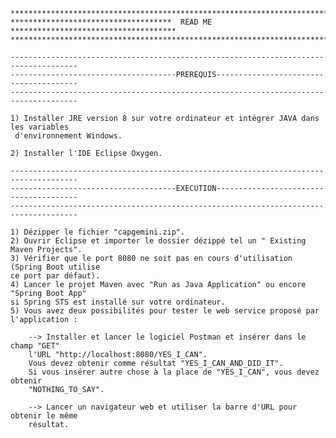 	
	************************************************************************************
	************************************  READ ME  *************************************
	************************************************************************************
		
	-------------------------------------------------------------------------------------
	-------------------------------------PREREQUIS---------------------------------------
	-------------------------------------------------------------------------------------
	
	1) Installer JRE version 8 sur votre ordinateur et intégrer JAVA dans les variables
	 d'environnement Windows.
				
	2) Installer l'IDE Eclipse Oxygen.
	
	-------------------------------------------------------------------------------------
	-------------------------------------EXECUTION---------------------------------------
	-------------------------------------------------------------------------------------
	
	1) Dézipper le fichier "capgemini.zip".
	2) Ouvrir Eclipse et importer le dossier dézippé tel un " Existing Maven Projects".
	3) Vérifier que le port 8080 ne soit pas en cours d'utilisation (Spring Boot utilise
 	ce port par défaut).
	4) Lancer le projet Maven avec "Run as Java Application" ou encore "Spring Boot App"
 	si Spring STS est installé sur votre ordinateur.
	5) Vous avez deux possibilités pour tester le web service proposé par l'application :

		--> Installer et lancer le logiciel Postman et insérer dans le champ "GET"
 		l'URL "http://localhost:8080/YES_I_CAN".
		Vous devez obtenir comme résultat "YES_I_CAN_AND_DID_IT".
		Si vous insérer autre chose à la place de "YES_I_CAN", vous devez obtenir
 		"NOTHING_TO_SAY".

		--> Lancer un navigateur web et utiliser la barre d'URL pour obtenir le même
 		résultat.


	
	
	
	 
